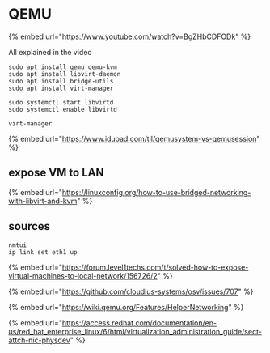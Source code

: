# QEMU

{% embed url="https://www.youtube.com/watch?v=BgZHbCDFODk" %}

All explained in the video

```
sudo apt install qemu qemu-kvm
sudo apt install libvirt-daemon
sudo apt install bridge-utils
sudo apt install virt-manager

```

```
sudo systemctl start libvirtd
sudo systemctl enable libvirtd
```

```
virt-manager
```

{% embed url="https://www.iduoad.com/til/qemusystem-vs-qemusession" %}

## expose VM to LAN

{% embed url="https://linuxconfig.org/how-to-use-bridged-networking-with-libvirt-and-kvm" %}

## sources

```
nmtui
ip link set eth1 up
```

{% embed url="https://forum.level1techs.com/t/solved-how-to-expose-virtual-machines-to-local-network/156726/2" %}

{% embed url="https://github.com/cloudius-systems/osv/issues/707" %}

{% embed url="https://wiki.qemu.org/Features/HelperNetworking" %}

{% embed url="https://access.redhat.com/documentation/en-us/red_hat_enterprise_linux/6/html/virtualization_administration_guide/sect-attch-nic-physdev" %}
